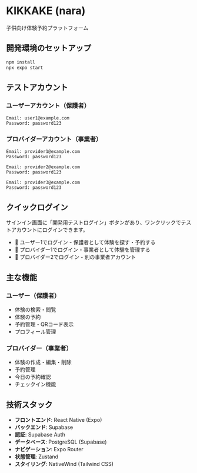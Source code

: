 # KIKKAKE (nara)

子供向け体験予約プラットフォーム

## 開発環境のセットアップ

```bash
npm install
npx expo start
```

## テストアカウント

### ユーザーアカウント（保護者）
```
Email: user1@example.com
Password: password123
```

### プロバイダーアカウント（事業者）
```
Email: provider1@example.com
Password: password123

Email: provider2@example.com
Password: password123

Email: provider3@example.com
Password: password123
```

## クイックログイン

サインイン画面に「開発用テストログイン」ボタンがあり、ワンクリックでテストアカウントにログインできます。

- 👤 ユーザー1でログイン - 保護者として体験を探す・予約する
- 🏢 プロバイダー1でログイン - 事業者として体験を管理する
- 🏢 プロバイダー2でログイン - 別の事業者アカウント

## 主な機能

### ユーザー（保護者）
- 体験の検索・閲覧
- 体験の予約
- 予約管理・QRコード表示
- プロフィール管理

### プロバイダー（事業者）
- 体験の作成・編集・削除
- 予約管理
- 今日の予約確認
- チェックイン機能

## 技術スタック

- **フロントエンド**: React Native (Expo)
- **バックエンド**: Supabase
- **認証**: Supabase Auth
- **データベース**: PostgreSQL (Supabase)
- **ナビゲーション**: Expo Router
- **状態管理**: Zustand
- **スタイリング**: NativeWind (Tailwind CSS)
